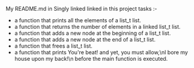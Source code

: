 My README.md in Singly linked linked in this project tasks :-
- a function that prints all the elements of a list_t list.
- a function that returns the number of elements in a linked list_t list.
- a function that adds a new node at the beginning of a list_t list.
- a function that adds a new node at the end of a list_t list.
- a function that frees a list_t list.
- a function that prints You're beat! and yet, you must allow,\nI bore my house upon my back!\n before the main function is executed.
